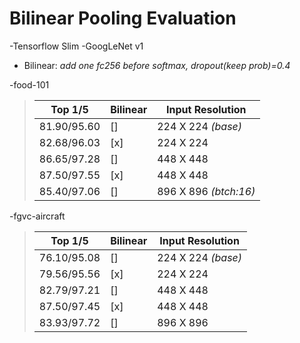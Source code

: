 # Bilinear Pooling Evaluation
-Tensorflow Slim
-GoogLeNet v1
  - Bilinear: *add one fc256 before softmax, dropout(keep prob)=0.4*
  
  -food-101
  >  Top 1/5     | Bilinear | Input Resolution
  > ------------ | -------- | -------------
  > 81.90/95.60  | []       | 224 X 224 *(base)* 
  > 82.68/96.03  | [x]      | 224 X 224 
  > 86.65/97.28  | []       | 448 X 448 
  > 87.50/97.55  | [x]      | 448 X 448
  > 85.40/97.06  | []       | 896 X 896 *(btch:16)*

  -fgvc-aircraft
  >  Top 1/5     | Bilinear | Input Resolution
  > ------------ | -------- | -------------
  > 76.10/95.08  | []       | 224 X 224 *(base)* 
  > 79.56/95.56  | [x]      | 224 X 224 
  > 82.79/97.21  | []       | 448 X 448 
  > 87.50/97.45  | [x]      | 448 X 448
  > 83.93/97.72  | []       | 896 X 896
